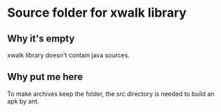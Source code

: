 # Source folder for xwalk library
## Why it's empty
xwalk library doesn't contain java sources.
## Why put me here
To make archives keep the folder, the src directory is needed to build an apk by ant.